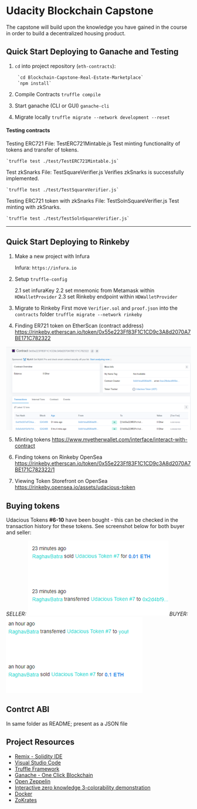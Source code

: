 # Udacity Blockchain Capstone

The capstone will build upon the knowledge you have gained in the course in order to build a decentralized housing product.

## Quick Start Deploying to Ganache and Testing

1. `cd` into project repository (`eth-contracts`):

        `cd Blockchain-Capstone-Real-Estate-Marketplace`
        `npm install`

2. Compile Contracts
        `truffle compile`

1. Start ganache (CLI or GUI)
            `ganache-cli`

2. Migrate locally
              `truffle migrate --network development --reset`

#### Testing contracts

Testing ERC721
File: TestERC721Mintable.js
Test minting functionality of tokens and transfer of tokens.

    `truffle test ./test/TestERC721Mintable.js`

Test zkSnarks
File: TestSquareVerifier.js
Verifies zkSnarks is successfully implemented.

    `truffle test ./test/TestSquareVerifier.js`

Testing ERC721 token with zkSnarks
File: TestSolnSquareVerifier.js
Test minting with zkSnarks.

    `truffle test ./test/TestSolnSquareVerifier.js`

---

## Quick Start Deploying to Rinkeby

1. Make a new project with Infura

    Infura: `https://infura.io`

2. Setup `truffle-config`

    2.1 set infuraKey
    2.2 set mnemonic from Metamask within `HDWalletProvider`
    2.3 set Rinkeby endpoint within `HDWalletProvider`

3. Migrate to Rinkeby
        First move `Verifier.sol` and `proof.json` into the `contracts` folder
        `truffle migrate --network rinkeby`

4. Finding ER721 token on EtherScan (contract address)
  https://rinkeby.etherscan.io/token/0x55e223Ff83F1C1CD9c3A8d2070A7BE171C782322

  ![alt text](./assets/transactionEtherScan.PNG)

5. Minting tokens
  https://www.myetherwallet.com/interface/interact-with-contract

6. Finding tokens on Rinkeby OpenSea
  https://rinkeby.etherscan.io/token/0x55e223Ff83F1C1CD9c3A8d2070A7BE171C782322/1

7. Viewing Token Storefront on OpenSea
 https://rinkeby.opensea.io/assets/udacious-token

## Buying tokens
Udacious Tokens **#6-10** have been bought - this can be checked in the transaction
history for these tokens. See screenshot below for both buyer and seller:

*SELLER:*
![alt text](./assets/transactionOpenSea.PNG)
*BUYER:*
![alt text](./assets/transactionOpenSea2.PNG)

## Contrct ABI
In same folder as README; present as a JSON file


## Project Resources

* [Remix - Solidity IDE](https://remix.ethereum.org/)
* [Visual Studio Code](https://code.visualstudio.com/)
* [Truffle Framework](https://truffleframework.com/)
* [Ganache - One Click Blockchain](https://truffleframework.com/ganache)
* [Open Zeppelin ](https://openzeppelin.org/)
* [Interactive zero knowledge 3-colorability demonstration](http://web.mit.edu/~ezyang/Public/graph/svg.html)
* [Docker](https://docs.docker.com/install/)
* [ZoKrates](https://github.com/Zokrates/ZoKrates)
